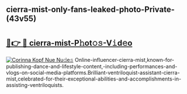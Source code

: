 ## cierra-mist-only-fans​-leaked-photo​-Private-(43v55)


# <h2><a href="https://mediaupload.pro?title=cierra-mist&ref=git">🔗👉 🔴 cierra-mist-P𝚑ot𝚘𝚜-V𝚒d𝚎o</a></h2>

[![Corinna Kopf Nue Nu𝚍e𝚜](https://i.imgur.com/0qMVB7G.gif)](https://mediaupload.pro?title=cierra-mist&ref=git)
Online-influencer-cierra-mist,known-for-publishing-dance-and-lifestyle-content,-including-performances-and-vlogs-on-social-media-platforms.Brilliant-ventriloquist-assistant-cierra-mist,celebrated-for-their-exceptional-abilities-and-accomplishments-in-assisting-ventriloquists.  